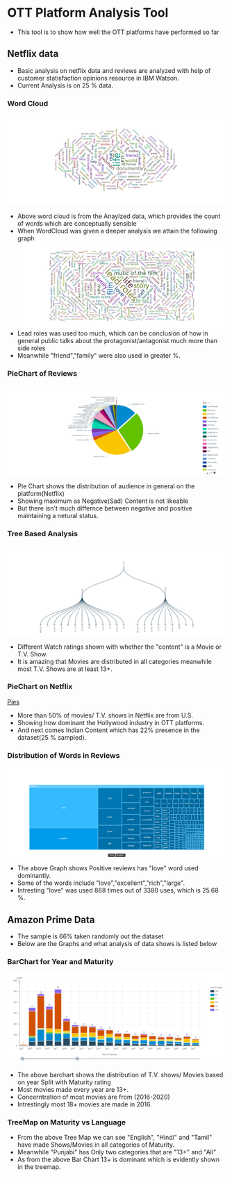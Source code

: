 # OTT Platform Analysis Tool
* This tool is to show how well the OTT platforms have 
performed so far
## Netflix data
* Basic analysis on netflix data and reviews are analyzed with help of customer statisfaction opinions resource in IBM Watson.
* Current Analysis is on 25 % data.
### Word Cloud
![WordCloud](WordCloud.png "Shows what word is used")
* Above word cloud is from the Anaylzed data, which provides the count of words which are conceptually 
sensible
* When WordCloud was given a deeper analysis we attain the following graph
![DeeperWords](Deeper_Word.png "Word Cloud with deeper analysis")
* Lead roles was used too much, which can be conclusion of how in general public talks about the protagonist/antagonist much more than side roles
* Meanwhile "friend","family" were also used in greater %.
### PieChart of Reviews
![PieChart](Piechart.png "Shows what is the tag for Review")
* Pie Chart shows the distribution of audience in general on the platform(Netflix)
* Showing maximum as Negative(Sad) Content is not likeable
* But there isn't much differnce between negative and positive maintaining a netural status.
### Tree Based Analysis
![Tree](TreeBased.png "Shows how the type of movie/TV Show is")
* Different Watch ratings shown with whether the "content" is a Movie or T.V. Show.
* It is amazing that Movies are distributed in all categories meanwhile most T.V. Shows are at least 13+.
### PieChart on Netflix
[Pies](Pies.png "Showing movies/T.V.shows data is divided in top 10 countries")
* More than 50% of movies/ T.V. shows in Netflix are from U.S.
* Showing how dominant the Hollywood industry in OTT platforms.
* And next comes Indian Content which has 22% presence in the dataset(25 % sampled).
### Distribution of Words in Reviews
![Words_in_Reviews](GoodWords.png "Showing what words were dominant in Positive reviews")
* The above Graph shows Positive reviews has "love" word used dominantly.
* Some of the words include "love","excellent","rich","large".
* Intresting "love" was used 868 times out of 3380 uses, which is 25.68 %.
## Amazon Prime Data
* The sample is 66% taken randomly out the dataset
* Below are the Graphs and what analysis of data shows is listed below
### BarChart for Year and Maturity
![Barchart](Barchart.png "Year with Maturity rating graph")
* The above barchart shows the distribution of T.V. shows/ Movies based on year Split with Maturity rating
* Most movies made every year are 13+.
* Concerntration of most movies are from (2016-2020)
* Intrestingly most 18+ movies are made in 2016.
### TreeMap on Maturity vs Language
* From the above Tree Map we can see "English", "Hindi" and "Tamil" have made Shows/Movies in all categories of Maturity.
* Meanwhile "Punjabi" has Only two categories that are "13+" and "All"
* As from the above Bar Chart 13+ is dominant which is evidently shown in the treemap.